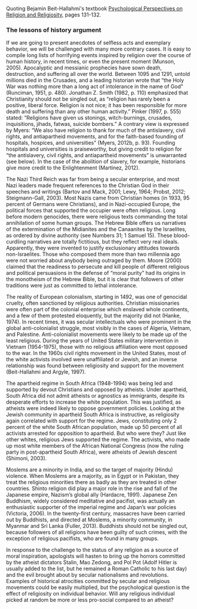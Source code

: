 Quoting Bejamin Beit-Hallahmi's textbook [Psychological Perspectives on Religion and Religiosity](https://www.amazon.com/Psychological-Perspectives-Religion-Religiosity-Beit-Hallahmi/dp/0415682878), pages 131-132.

### The lessons of history argument

If we are going to present anecdotes of selfless acts and exemplary behavior, we will be challenged with many more contrary cases. It is easy to compile long lists of horrifying events inspired by religion over the course of human history, in recent times, or even the present moment (Munson, 2005). Apocalyptic and messianic prophecies have sown death, destruction, and suffering all over the world. Between 1095 and 1291, untold millions died in the Crusades, and a leading historian wrote that “the Holy War was nothing more than a long act of intolerance in the name of God" (Runciman, 1951, p. 480). Jonathan Z. Smith (1982, p. 110) emphasized that Christianity should not be singled out, as “religion has rarely been a positive, liberal force. Religion is not nice; it has been responsible for more death and suffering than any other human activity.” Pinker (1997, p. 555) stated: “Religions have given us stonings, witch-burnings, crusades, inquisitions, jihads, fatwas, suicide bombers.” A contrary view is expressed by Myers: “We also have religion to thank for much of the antislavery, civil rights, and antiapartheid movements, and for the faith-based founding of hospitals, hospices, and universities” (Myers, 2012b, p. 93). Founding hospitals and universities is praiseworthy, but giving credit to religion for “the antislavery, civil rights, and antiapartheid movements” is unwarranted (see below). In the case of the abolition of slavery, for example, historians give more credit to the Enlightenment (Martinez, 2012).

The Nazi Third Reich was far from being a secular enterprise, and most Nazi leaders made frequent references to the Christian God in their speeches and writings (Bartov and Mack, 2001; Lewy, 1964; Probst, 2012; Steigmann-Gall, 2003). Most Nazis came from Christian homes (in 1933, 95 percent of Germans were Christians), and in Nazi-occupied Europe, the political forces that supported the occupier were often religious. Long before modern genocides, there were religious texts commanding the total annihilation of some human groups. The Hebrew Bible offers us narratives of the extermination of the Midianites and the Canaanites by the Israelites, as ordered by divine authority (see Numbers 31; 1 Samuel 15). These blood-curdling narratives are totally fictitious, but they reflect very real ideals. Apparently, they were invented to justify exclusionary attitudes towards non-Israelites. Those who composed them more than two millennia ago were not worried about anybody being outraged by them. Moore (2000) claimed that the readiness to persecute and kill people of different religious and political persuasions in the defense of “moral purity” had its origins in the monotheism of the Hebrew Bible, but it is clear that followers of other traditions were just as committed to lethal intolerance.

The reality of European colonialism, starting in 1492, was one of genocidal cruelty, often sanctioned by religious authorities. Christian missionaries were often part of the colonial enterprise which enslaved whole continents, and a few of them protested eloquently, but the majority did not (Hanke, 1974). In recent times, it was secular intellectuals who were prominent in the global anti-colonialist struggle, most visibly in the cases of Algeria, Vietnam, and Palestine. Anti-colonialist movements were likely to be made up of the least religious. During the years of United States military intervention in Vietnam (1954-1975), those with no religious affiliation were most opposed to the war. In the 1960s civil rights movement in the United States, most of the white activists involved were unaffiliated or Jewish, and an inverse relationship was found between religiosity and support for the movement (Beit-Hallahmi and Argyle, 1997).

The apartheid regime in South Africa (1948-1994) was being led and supported by devout Christians and opposed by atheists. Under apartheid, South Africa did not admit atheists or agnostics as immigrants, despite its desperate efforts to increase the white population. This was justified, as atheists were indeed likely to oppose government policies. Looking at the Jewish community in apartheid South Africa is instructive, as religiosity again correlated with support for the regime. Jews, constituting only 2 percent of the white South African population, made up 50 percent of all activists arrested for opposition to apartheid. But who were they? Just like other whites, religious Jews supported the regime. The activists, who made up most white members of the African National Congress (now the ruling party in post-apartheid South Africa), were atheists of Jewish descent (Shimoni, 2003).  

Moslems are a minority in India, and so the target of majority (Hindu) violence.  When Moslems are a majority, as in Egypt or in Pakistan, they treat the religious minorities there as badly as they are treated in other countries. Shinto religion did play a major role in the rise and fall of the Japanese empire, Nazism’s global ally (Hardacre, 1991). Japanese Zen Buddhism, widely considered meditative and pacifist, was actually an enthusiastic supporter of the imperial regime and Japan’s war policies (Victoria, 2006). In the twenty-first century, massacres have been carried out by Buddhists, and directed at Moslems, a minority community, in Myanmar and Sri Lanka (Fuller, 2013). Buddhists should not be singled out, because followers of all religions have been guilty of such crimes, with the exception of religious pacifists, who are found in many groups.

In response to the challenge to the status of any religion as a source of moral inspiration, apologists will hasten to bring up the horrors committed by the atheist dictators Stalin, Mao Zedong, and Pol Pot (Adolf Hitler is usually added to the list, but he remained a Roman Catholic to his last day) and the evil brought about by secular nationalisms and revolutions. Examples of historical atrocities committed by secular and religious movements could be easily multiplied, but the psychological question is the effect of religiosity on individual behavior. Will any religious individual picked at random be more or less pro-social compared to an atheist?
